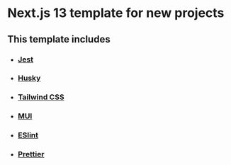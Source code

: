 # Next.js 13 template for new projects

## This template includes

- ### [Jest](https://jestjs.io/pt-BR/)

- ### [Husky](https://typicode.github.io/husky/)

- ### [Tailwind CSS](https://tailwindcss.com/)

- ### [MUI](https://mui.com/)

- ### [ESlint](https://eslint.org/)

- ### [Prettier](https://prettier.io/)
